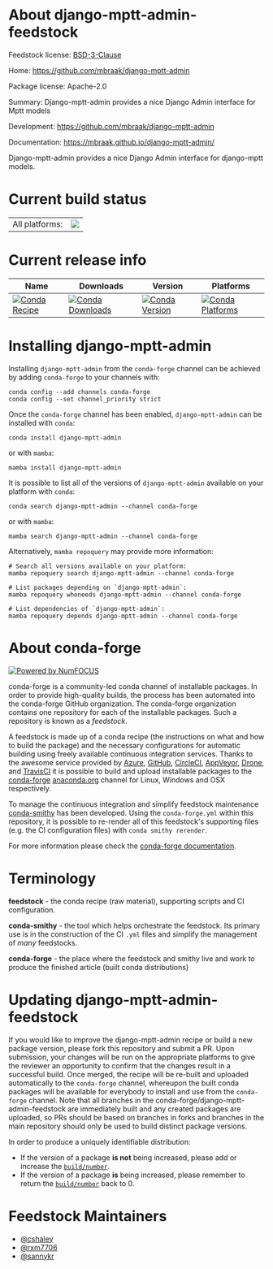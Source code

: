 About django-mptt-admin-feedstock
=================================

Feedstock license: [BSD-3-Clause](https://github.com/conda-forge/django-mptt-admin-feedstock/blob/main/LICENSE.txt)

Home: https://github.com/mbraak/django-mptt-admin

Package license: Apache-2.0

Summary: Django-mptt-admin provides a nice Django Admin interface for Mptt models

Development: https://github.com/mbraak/django-mptt-admin

Documentation: https://mbraak.github.io/django-mptt-admin/

Django-mptt-admin provides a nice Django Admin interface for django-mptt models.

Current build status
====================


<table><tr><td>All platforms:</td>
    <td>
      <a href="https://dev.azure.com/conda-forge/feedstock-builds/_build/latest?definitionId=3838&branchName=main">
        <img src="https://dev.azure.com/conda-forge/feedstock-builds/_apis/build/status/django-mptt-admin-feedstock?branchName=main">
      </a>
    </td>
  </tr>
</table>

Current release info
====================

| Name | Downloads | Version | Platforms |
| --- | --- | --- | --- |
| [![Conda Recipe](https://img.shields.io/badge/recipe-django--mptt--admin-green.svg)](https://anaconda.org/conda-forge/django-mptt-admin) | [![Conda Downloads](https://img.shields.io/conda/dn/conda-forge/django-mptt-admin.svg)](https://anaconda.org/conda-forge/django-mptt-admin) | [![Conda Version](https://img.shields.io/conda/vn/conda-forge/django-mptt-admin.svg)](https://anaconda.org/conda-forge/django-mptt-admin) | [![Conda Platforms](https://img.shields.io/conda/pn/conda-forge/django-mptt-admin.svg)](https://anaconda.org/conda-forge/django-mptt-admin) |

Installing django-mptt-admin
============================

Installing `django-mptt-admin` from the `conda-forge` channel can be achieved by adding `conda-forge` to your channels with:

```
conda config --add channels conda-forge
conda config --set channel_priority strict
```

Once the `conda-forge` channel has been enabled, `django-mptt-admin` can be installed with `conda`:

```
conda install django-mptt-admin
```

or with `mamba`:

```
mamba install django-mptt-admin
```

It is possible to list all of the versions of `django-mptt-admin` available on your platform with `conda`:

```
conda search django-mptt-admin --channel conda-forge
```

or with `mamba`:

```
mamba search django-mptt-admin --channel conda-forge
```

Alternatively, `mamba repoquery` may provide more information:

```
# Search all versions available on your platform:
mamba repoquery search django-mptt-admin --channel conda-forge

# List packages depending on `django-mptt-admin`:
mamba repoquery whoneeds django-mptt-admin --channel conda-forge

# List dependencies of `django-mptt-admin`:
mamba repoquery depends django-mptt-admin --channel conda-forge
```


About conda-forge
=================

[![Powered by
NumFOCUS](https://img.shields.io/badge/powered%20by-NumFOCUS-orange.svg?style=flat&colorA=E1523D&colorB=007D8A)](https://numfocus.org)

conda-forge is a community-led conda channel of installable packages.
In order to provide high-quality builds, the process has been automated into the
conda-forge GitHub organization. The conda-forge organization contains one repository
for each of the installable packages. Such a repository is known as a *feedstock*.

A feedstock is made up of a conda recipe (the instructions on what and how to build
the package) and the necessary configurations for automatic building using freely
available continuous integration services. Thanks to the awesome service provided by
[Azure](https://azure.microsoft.com/en-us/services/devops/), [GitHub](https://github.com/),
[CircleCI](https://circleci.com/), [AppVeyor](https://www.appveyor.com/),
[Drone](https://cloud.drone.io/welcome), and [TravisCI](https://travis-ci.com/)
it is possible to build and upload installable packages to the
[conda-forge](https://anaconda.org/conda-forge) [anaconda.org](https://anaconda.org/)
channel for Linux, Windows and OSX respectively.

To manage the continuous integration and simplify feedstock maintenance
[conda-smithy](https://github.com/conda-forge/conda-smithy) has been developed.
Using the ``conda-forge.yml`` within this repository, it is possible to re-render all of
this feedstock's supporting files (e.g. the CI configuration files) with ``conda smithy rerender``.

For more information please check the [conda-forge documentation](https://conda-forge.org/docs/).

Terminology
===========

**feedstock** - the conda recipe (raw material), supporting scripts and CI configuration.

**conda-smithy** - the tool which helps orchestrate the feedstock.
                   Its primary use is in the construction of the CI ``.yml`` files
                   and simplify the management of *many* feedstocks.

**conda-forge** - the place where the feedstock and smithy live and work to
                  produce the finished article (built conda distributions)


Updating django-mptt-admin-feedstock
====================================

If you would like to improve the django-mptt-admin recipe or build a new
package version, please fork this repository and submit a PR. Upon submission,
your changes will be run on the appropriate platforms to give the reviewer an
opportunity to confirm that the changes result in a successful build. Once
merged, the recipe will be re-built and uploaded automatically to the
`conda-forge` channel, whereupon the built conda packages will be available for
everybody to install and use from the `conda-forge` channel.
Note that all branches in the conda-forge/django-mptt-admin-feedstock are
immediately built and any created packages are uploaded, so PRs should be based
on branches in forks and branches in the main repository should only be used to
build distinct package versions.

In order to produce a uniquely identifiable distribution:
 * If the version of a package **is not** being increased, please add or increase
   the [``build/number``](https://docs.conda.io/projects/conda-build/en/latest/resources/define-metadata.html#build-number-and-string).
 * If the version of a package **is** being increased, please remember to return
   the [``build/number``](https://docs.conda.io/projects/conda-build/en/latest/resources/define-metadata.html#build-number-and-string)
   back to 0.

Feedstock Maintainers
=====================

* [@cshaley](https://github.com/cshaley/)
* [@rxm7706](https://github.com/rxm7706/)
* [@sannykr](https://github.com/sannykr/)


